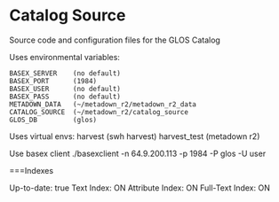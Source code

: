 Catalog Source
============
Source code and configuration files for the GLOS Catalog

Uses environmental variables:

    BASEX_SERVER    (no default)
    BASEX_PORT      (1984)
    BASEX_USER      (no default)
    BASEX_PASS      (no default)
    METADOWN_DATA   (~/metadown_r2/metadown_r2_data
    CATALOG_SOURCE  (~/metadown_r2/catalog_source
    GLOS_DB         (glos)

Uses virtual envs:
    harvest         (swh harvest)
    harvest_test    (metadown r2)

Use basex client
./basexclient -n 64.9.200.113 -p 1984 -P glos -U user
  
  
===Indexes

Up-to-date: true
Text Index: ON
Attribute Index: ON
Full-Text Index: ON
